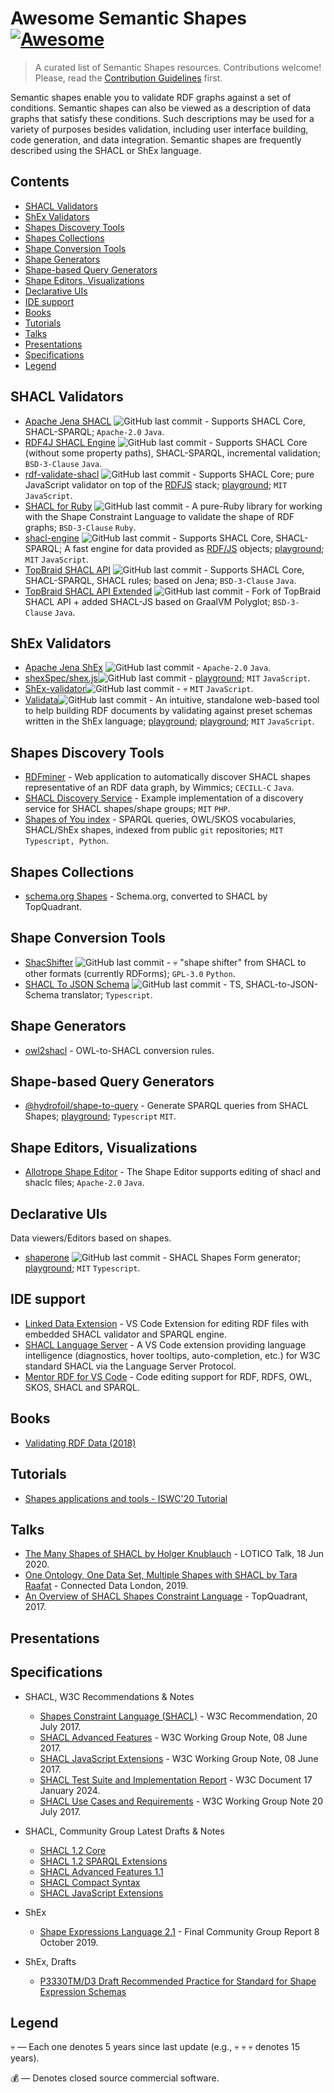 # Awesome Semantic Shapes [![Awesome](https://awesome.re/badge.svg)](https://awesome.re)

> A curated list of Semantic Shapes resources. Contributions welcome!
> Please, read the [Contribution Guidelines](CONTRIBUTING.md) first.

Semantic shapes enable you to validate RDF graphs against a set of conditions.
Semantic shapes can also be viewed as a description of data graphs that satisfy these conditions.
Such descriptions may be used for a variety of purposes besides validation,
including user interface building, code generation, and data integration.
Semantic shapes are frequently described using the SHACL or ShEx language.

## Contents

- [SHACL Validators](#shacl-validators)
- [ShEx Validators](#shex-validators)
- [Shapes Discovery Tools](#shapes-discovery-tools)
- [Shapes Collections](#shapes-collections)
- [Shape Conversion Tools](#shape-conversion-tools)
- [Shape Generators](#shape-generators)
- [Shape-based Query Generators](#shape-based-query-generators)
- [Shape Editors, Visualizations](#shape-editors-visualizations)
- [Declarative UIs](#declarative-uis)
- [IDE support](#ide-support)
- [Books](#books)
- [Tutorials](#tutorials)
- [Talks](#talks)
- [Presentations](#presentations)
- [Specifications](#specifications)
- [Legend](#legend)

## SHACL Validators

- [Apache Jena SHACL](https://jena.apache.org/documentation/shacl/index.html) <img alt="GitHub last commit" src="https://img.shields.io/github/last-commit/apache/jena" align="top"> - Supports SHACL Core, SHACL-SPARQL; `Apache-2.0` `Java`.
- [RDF4J SHACL Engine](https://rdf4j.org/documentation/programming/shacl) <img alt="GitHub last commit" src="https://img.shields.io/github/last-commit/eclipse-rdf4j/rdf4j" align="top"> - Supports SHACL Core (without some property paths), SHACL-SPARQL, incremental validation; `BSD-3-Clause` `Java`.
- [rdf-validate-shacl](https://github.com/zazuko/rdf-validate-shacl) <img alt="GitHub last commit" src="https://img.shields.io/github/last-commit/zazuko/rdf-validate-shacl" align="top"> - Supports SHACL Core; pure JavaScript validator on top of the [RDFJS](https://rdf.js.org/) stack; [playground](https://zazuko.github.io/shacl-playground); `MIT` `JavaScript`.
- [SHACL for Ruby](https://github.com/ruby-rdf/shacl/) ![GitHub last commit](https://img.shields.io/github/last-commit/ruby-rdf/shacl) - A pure-Ruby library for working with the Shape Constraint Language to validate the shape of RDF graphs; `BSD-3-Clause` `Ruby`.
- [shacl-engine](https://github.com/rdf-ext/shacl-engine) <img alt="GitHub last commit" src="https://img.shields.io/github/last-commit/rdf-ext/shacl-engine" align="top"> - Supports SHACL Core, SHACL-SPARQL; A fast engine for data provided as [RDF/JS](http://rdf.js.org/data-model-spec/) objects; [playground](https://playground.rdf-ext.org/shacl/); `MIT` `JavaScript`.
- [TopBraid SHACL API](https://github.com/TopQuadrant/shacl) <img alt="GitHub last commit" src="https://img.shields.io/github/last-commit/TopQuadrant/shacl" align="top"> - Supports SHACL Core, SHACL-SPARQL, SHACL rules; based on Jena; `BSD-3-Clause` `Java`.
- [TopBraid SHACL API Extended](https://github.com/SHACL-X/shacl-x) <img alt="GitHub last commit" src="https://img.shields.io/github/last-commit/SHACL-X/shacl-x" align="top"> - Fork of TopBraid SHACL API + added SHACL-JS based on GraalVM Polyglot; `BSD-3-Clause` `Java`.

## ShEx Validators

- [Apache Jena ShEx](https://jena.apache.org/documentation/shex/index.html) <img alt="GitHub last commit" src="https://img.shields.io/github/last-commit/apache/jena" align="top"> - `Apache-2.0` `Java`.
- [shexSpec/shex.js](https://github.com/shexjs/shex.js)<img alt="GitHub last commit" src="https://img.shields.io/github/last-commit/shexjs/shex.js" align="top"> - [playground](http://rawgit.com/shexSpec/shex.js/master/doc/shex-simple.html); `MIT` `JavaScript`.
- [ShEx-validator](https://github.com/HW-SWeL/ShEx-validator)<img alt="GitHub last commit" src="https://img.shields.io/github/last-commit/HW-SWeL/ShEx-validator" align="top"> - :skull:  `MIT` `JavaScript`.
- [Validata](https://github.com/HW-SWeL/Validata)<img alt="GitHub last commit" src="https://img.shields.io/github/last-commit/HW-SWeL/Validata" align="top"> - An intuitive, standalone web-based tool to help building RDF documents by validating against preset schemas written in the ShEx language; [playground](http://hw-swel.github.io/Validata/); [playground](https://www.w3.org/2015/03/ShExValidata/); `MIT` `JavaScript`.

## Shapes Discovery Tools

- [RDFminer](https://github.com/Wimmics/RDFminer) - Web application to automatically discover SHACL shapes representative of an RDF data graph, by Wimmics; `CECILL-C` `Java`.
- [SHACL Discovery Service](https://github.com/AKSW/discover-shacl-shapes) - Example implementation of a discovery service for SHACL shapes/shape groups; `MIT` `PHP`.
- [Shapes of You index](https://index.semanticscience.org/) - SPARQL queries, OWL/SKOS vocabularies, SHACL/ShEx shapes, indexed from public `git` repositories; `MIT` `Typescript, Python`.

## Shapes Collections

- [schema.org Shapes](http://datashapes.org/schema) - Schema.org, converted to SHACL by TopQuadrant.

## Shape Conversion Tools

- [ShacShifter](https://github.com/AKSW/ShacShifter) <img alt="GitHub last commit" src="https://img.shields.io/github/last-commit/AKSW/ShacShifter" align="top"> - :skull: "shape shifter" from SHACL to other formats (currently RDForms); `GPL-3.0` `Python`.
- [SHACL To JSON Schema](https://github.com/comake/shacl-to-json-schema) <img alt="GitHub last commit" src="https://img.shields.io/github/last-commit/comake/shacl-to-json-schema" align="top"> - TS, SHACL-to-JSON-Schema translator; `Typescript`.

## Shape Generators

- [owl2shacl](https://github.com/sparna-git/owl2shacl) - OWL-to-SHACL conversion rules.

## Shape-based Query Generators

- [@hydrofoil/shape-to-query](https://shape-to-query.hypermedia.app/docs) - Generate SPARQL queries from SHACL Shapes; [playground](https://shape-to-query.hypermedia.app); `Typescript` `MIT`.

## Shape Editors, Visualizations

- [Allotrope Shape Editor](https://gitlab.com/allotrope-open-source/allotrope-devops/-/wikis/shacl-shape-editor) - The Shape Editor supports editing of shacl and shaclc files; `Apache-2.0` `Java`.

## Declarative UIs

Data viewers/Editors based on shapes.

- [shaperone](https://forms.hypermedia.app) <img alt="GitHub last commit" src="https://img.shields.io/github/last-commit/hypermedia-app/shaperone" align="top"> - SHACL Shapes Form generator; [playground](https://forms.hypermedia.app/playground); `MIT` `Typescript`.

## IDE support

- [Linked Data Extension](https://marketplace.visualstudio.com/items?itemName=Elsevier.linked-data) - VS Code Extension for editing RDF files with embedded SHACL validator and SPARQL engine.
- [SHACL Language Server](https://marketplace.visualstudio.com/items?itemName=stardog-union.vscode-langserver-shacl) - A VS Code extension providing language intelligence (diagnostics, hover tooltips, auto-completion, etc.) for W3C standard SHACL via the Language Server Protocol.
- [Mentor RDF for VS Code](https://marketplace.visualstudio.com/items?itemName=faubulous.mentor) - Code editing support for RDF, RDFS, OWL, SKOS, SHACL and SPARQL.

## Books

- [Validating RDF Data (2018)](https://book.validatingrdf.com)

## Tutorials

- [Shapes applications and tools - ISWC'20 Tutorial](https://www.validatingrdf.com/tutorial/iswc2020/)

## Talks

- [The Many Shapes of SHACL by Holger Knublauch](https://www.youtube.com/watch?v=ccs-KhnWR1U) - LOTICO Talk, 18 Jun 2020.
- [One Ontology, One Data Set, Multiple Shapes with SHACL by Tara Raafat](https://www.youtube.com/watch?v=apG5K3zc4V0) - Connected Data London, 2019.
- [An Overview of SHACL Shapes Constraint Language](https://www.youtube.com/watch?v=_i3zTeMyRzU) - TopQuadrant, 2017.

## Presentations

## Specifications

- SHACL, W3C Recommendations & Notes
  - [Shapes Constraint Language (SHACL)](https://www.w3.org/TR/shacl/) - W3C Recommendation, 20 July 2017.
  - [SHACL Advanced Features](https://www.w3.org/TR/shacl-af/) - W3C Working Group Note, 08 June 2017.
  - [SHACL JavaScript Extensions](https://www.w3.org/TR/shacl-js/) - W3C Working Group Note, 08 June 2017.
  - [SHACL Test Suite and Implementation Report](https://w3c.github.io/data-shapes/data-shapes-test-suite/) - W3C Document 17 January 2024.
  - [SHACL Use Cases and Requirements](https://www.w3.org/TR/shacl-ucr/) - W3C Working Group Note 20 July 2017.

- SHACL, Community Group Latest Drafts & Notes
  - [SHACL 1.2 Core](https://w3c.github.io/shacl/shacl-core/)
  - [SHACL 1.2 SPARQL Extensions](https://w3c.github.io/shacl/shacl-sparql/)
  - [SHACL Advanced Features 1.1](https://w3c.github.io/shacl/shacl-af/)
  - [SHACL Compact Syntax](https://w3c.github.io/shacl/shacl-compact-syntax/)
  - [SHACL JavaScript Extensions](https://w3c.github.io/shacl/shacl-js/)

- ShEx
  - [Shape Expressions Language 2.1](https://shex.io/shex-semantics/index.html) - Final Community Group Report 8 October 2019.

- ShEx, Drafts
  - [P3330TM/D3 Draft Recommended Practice for Standard for Shape Expression Schemas](https://shexspec.github.io/spec/)

## Legend
:skull: — Each one denotes 5 years since last update (e.g., :skull: :skull: :skull: denotes 15 years).

:moneybag: — Denotes closed source commercial software.
